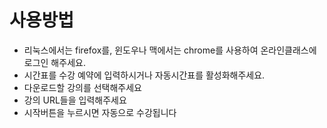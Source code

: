 # 사용방법

* 리눅스에서는 firefox를, 윈도우나 맥에서는 chrome를 사용하여 온라인클래스에 로그인 해주세요.
* 시간표를 수강 예약에 입력하시거나 자동시간표를 활성화해주세요.
* 다운로드할 강의를 선택해주세요
* 강의 URL들을 입력해주세요
* 시작버튼을 누르시면 자동으로 수강됩니다
